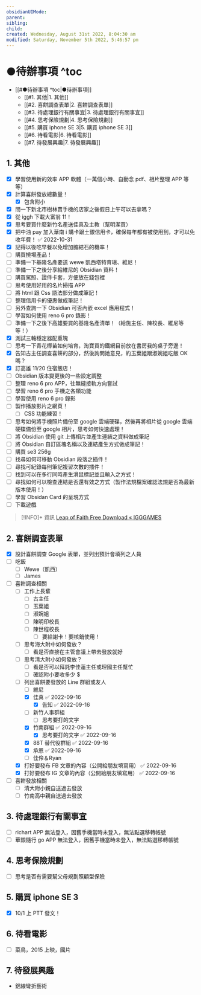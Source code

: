 ```yaml
---
obsidianUIMode: 
parent: 
sibling: 
child: 
created: Wednesday, August 31st 2022, 8:04:30 am
modified: Saturday, November 5th 2022, 5:46:57 pm
---
```


# ●待辦事項 ^toc

- [[#●待辦事項 ^toc|●待辦事項]]
	- [[#1. 其他|1. 其他]]
	- [[#2. 喜餅調查表單|2. 喜餅調查表單]]
	- [[#3. 待處理銀行有關事宜|3. 待處理銀行有關事宜]]
	- [[#4. 思考保險規劃|4. 思考保險規劃]]
	- [[#5. 購買 iphone SE 3|5. 購買 iphone SE 3]]
	- [[#6. 待看電影|6. 待看電影]]
	- [[#7. 待發展興趣|7. 待發展興趣]]

## 1. 其他
- [x] 學習使用新的效率 APP 軟體（一萬個小時、自動念 pdf、相片整理 APP 等等）
- [x] 計算喜餅發放總數量！
	- [x] 包含附小
- [x] 問一下新北市樹林賣手機的店家之後假日上午可以去拿嗎？
- [x] 從 iggh 下載大富翁 11！
- [x] 思考要買什麼新竹名產送佳真及主教（幫明潔買）
- [x] 把中油 pay 加入華南 i 購卡跟土銀信用卡，確保每年都有被使用到，才可以免收年費！ ✅ 2022-10-31
- [x] 記得以後吃早餐以免增加膽結石的機率！
- [ ] 購買撓場產品！
- [ ] 準備一下基隆名產要送 wewe 凱西塔特育瑱、維尼！
- [ ] 準備一下之後分享給維尼的 Obsidian 資料！
- [ ] 購買駕照、證件卡套，方便放在錢包裡
- [ ] 思考使用好用的名片掃描 APP
- [ ] 將 html 跟 Css 語法部分做成筆記！
- [ ] 整理信用卡的優惠做成筆記！
- [ ] 另外查詢一下 Obsidian 可否內嵌 excel 應用程式！
- [ ] 學習如何使用 reno 6 pro 錄影！
- [ ] 準備一下之後下高雄要買的基隆名產清單！（給施主任、陳校長、維尼等等！）
- [x] 測試三軸穩定器配重塊
- [ ] 思考一下青花椰苗如何培育，淘寶買的鐵網目前放在書房我的桌子旁邊！
- [x] 告知古主任調查喜餅的部分，然後詢問她意見，約玉葉姐跟淑婉姐吃飯 OK 嗎？
- [x] 訂高雄 11/20 住宿飯店！
- [ ] Obsidian 版本變更後的一些設定調整
- [ ] 整理 reno 6 pro APP，往無縫接軌方向嘗試 
- [ ] 學習 reno 6 pro 手機之各類功能
- [ ] 學習使用 reno 6 pro 錄影
- [ ] 製作播放影片之網頁！
	- [ ] CSS 功能練習！
- [ ] 思考如何將手機照片備份至 google 雲端硬碟，然後再將相片從 google 雲端硬碟備份至 google 相片，思考如何快速處理！
- [ ] 將 Obsidian 使用 git 上傳相片並產生連結之資料做成筆記
- [ ] 將 Obsidian 自訂區塊名稱以及連結產生方式做成筆記！
- [ ] 購買 se3 256g
- [ ] 找尋如何可移動 Obsidian 段落之插件！
- [ ] 尋找可紀錄每則筆記複習次數的插件！
- [ ] 找到可以在多行同時產生滑鼠標記並且輸入之方式！
- [ ] 尋找如何可以檢查連結是否還有效之方式（製作法規檔案確認法規是否為最新版本使用！）
- [ ] 學習 Obsidan Card 的呈現方式
- [ ] 下載遊戲 

 > [!INFO]+ 資訊
> [Leap of Faith Free Download « IGGGAMES](https://igg-games.com/leap-of-faith-free-download.html)

## 2. 喜餅調查表單
- [x] 設計喜餅調查 Google 表單，並列出預計會填列之人員
- [ ] 吃飯
	- [ ] Wewe（凱西）
	- [ ] James
- [ ] 喜餅調查相關 
	- [ ] 工作上長輩
		- [ ] 古主任
		- [ ] 玉葉姐
		- [ ] 淑婉姐
		- [ ] 陳明印校長
		- [ ] 陳世程校長
			- [ ] 要給謝卡！要核銷使用！
	- [ ] 思考海大附中如何發放？
		- [ ] 看是否直接在主管會議上帶去發放就好
	- [ ] 思考清大附小如何發放？
		- [ ] 看是否可以拜託李佳蓮主任或理國主任幫忙
		- [ ] 確認附小要收多少 $
	- [ ] 列出喜餅要發放的 Line 群組或友人
		- [ ] 維尼
		- [x] 佳真 ✅ 2022-09-16
			- [x] 告知 ✅ 2022-09-16
		- [ ] 新竹人事群組
			- [ ] 思考要打的文字
		- [x] 竹南群組 ✅ 2022-09-16
			- [x] 思考要打的文字 ✅ 2022-09-16
		- [x] 88T 替代役群組 ✅ 2022-09-16
		- [x] 承恩 ✅ 2022-09-16
		- [ ] 佳伶＆Ryan
	- [x] 打好要發布 FB 文章的內容（公開給朋友填寫用） ✅ 2022-09-16
	- [x] 打好要發布 IG 文章的內容（公開給朋友填寫用） ✅ 2022-09-16
- [ ] 喜餅發放相關
	- [ ] 清大附小親自送過去發放
	- [ ] 竹南高中親自送過去發放

## 3. 待處理銀行有關事宜
- [ ] richart APP 無法登入，因舊手機當時未登入，無法點選移轉帳號
- [ ] 華銀隨行 go APP 無法登入，因舊手機當時未登入，無法點選移轉帳號

## 4. 思考保險規劃
- [ ] 思考是否有需要幫父母規劃照顧型保險

## 5. 購買 iphone SE 3
- [x] 10/1 上 PTT 發文！

## 6. 待看電影
- [ ] 菜鳥，2015 上映，國片

## 7. 待發展興趣
- 鋁線彎折藝術